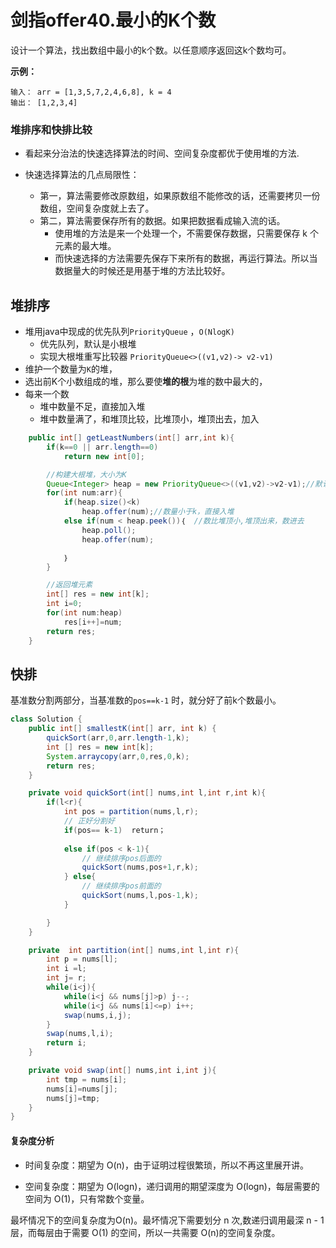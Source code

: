 # 剑指offer40.最小的K个数

设计一个算法，找出数组中最小的k个数。以任意顺序返回这k个数均可。

**示例：**

```
输入： arr = [1,3,5,7,2,4,6,8], k = 4
输出： [1,2,3,4]
```



### 堆排序和快排比较

- 看起来分治法的快速选择算法的时间、空间复杂度都优于使用堆的方法.

- 快速选择算法的几点局限性：
  - 第一，算法需要修改原数组，如果原数组不能修改的话，还需要拷贝一份数组，空间复杂度就上去了。
  - 第二，算法需要保存所有的数据。如果把数据看成输入流的话。
    - 使用堆的方法是来一个处理一个，不需要保存数据，只需要保存 k 个元素的最大堆。
    - 而快速选择的方法需要先保存下来所有的数据，再运行算法。所以当数据量大的时候还是用基于堆的方法比较好。



## 堆排序

- 堆用java中现成的优先队列`PriorityQueue` ，`O(NlogK)`
  - 优先队列，默认是小根堆
  - 实现大根堆重写比较器 `PriorityQueue<>((v1,v2)-> v2-v1)`
- 维护一个数量为`K`的堆，
- 选出前K个小数组成的堆，那么要使**堆的根**为堆的数中最大的，
- 每来一个数
  - 堆中数量不足，直接加入堆
  - 堆中数量满了，和堆顶比较，比堆顶小，堆顶出去，加入



~~~java
	public int[] getLeastNumbers(int[] arr,int k){
		if(k==0 || arr.length==0) 
            return new int[0];

		//构建大根堆，大小为K
		Queue<Integer> heap = new PriorityQueue<>((v1,v2)->v2-v1);//默认是小根堆，实现大根堆需要重写比较器
		for(int num:arr){
			if(heap.size()<k) 
                heap.offer(num);//数量小于k，直接入堆
			else if(num < heap.peek())｛  //数比堆顶小,堆顶出来，数进去
				heap.poll();
				heap.offer(num);

			｝ 
		}

		//返回堆元素
		int[] res = new int[k];
		int i=0;
		for(int num:heap) 
			res[i++]=num;
		return res;		
	}
~~~





## 快排

基准数分割两部分，当基准数的`pos==k-1` 时，就分好了前k个数最小。



~~~java
class Solution {
    public int[] smallestK(int[] arr, int k) {
        quickSort(arr,0,arr.length-1,k);
        int [] res = new int[k];
        System.arraycopy(arr,0,res,0,k);
        return res;
    }

    private void quickSort(int[] nums,int l,int r,int k){
        if(l<r){
            int pos = partition(nums,l,r);
            // 正好分割好
            if(pos== k-1)  return；
                
            else if(pos < k-1){
                // 继续排序pos后面的
                quickSort(nums,pos+1,r,k);
            } else{
                // 继续排序pos前面的
                quickSort(nums,l,pos-1,k);
            }

        }
    }

    private  int partition(int[] nums,int l,int r){
        int p = nums[l];
        int i =l;
        int j= r;
        while(i<j){
            while(i<j && nums[j]>p) j--;
            while(i<j && nums[i]<=p) i++;
            swap(nums,i,j);
        }
        swap(nums,l,i);
        return i;
    }

    private void swap(int[] nums,int i,int j){
        int tmp = nums[i];
        nums[i]=nums[j];
        nums[j]=tmp;
    }
}
~~~

#### 复杂度分析

- 时间复杂度：期望为 O(n)，由于证明过程很繁琐，所以不再这里展开讲。

- 空间复杂度：期望为 O(logn)，递归调用的期望深度为 O(logn)，每层需要的空间为 O(1)，只有常数个变量。

最坏情况下的空间复杂度为O(n)。最坏情况下需要划分 n 次,数递归调用最深 n - 1层，而每层由于需要 O(1) 的空间，所以一共需要 O(n)的空间复杂度。

